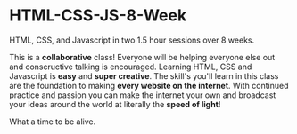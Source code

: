 # HTML-CSS-JS-8-Week
HTML, CSS, and Javascript in two 1.5 hour sessions over 8 weeks.

This is a __collaborative__ class! Everyone will be helping everyone else out and conscructive talking is encouraged. Learning HTML, CSS and Javascript is __easy__ and __super creative__. The skill's you'll learn in this class are the foundation to making __every website on the internet__. With continued practice and passion you can make the internet your own and broadcast your ideas around the world at literally the __speed of light__!

What a time to be alive.
